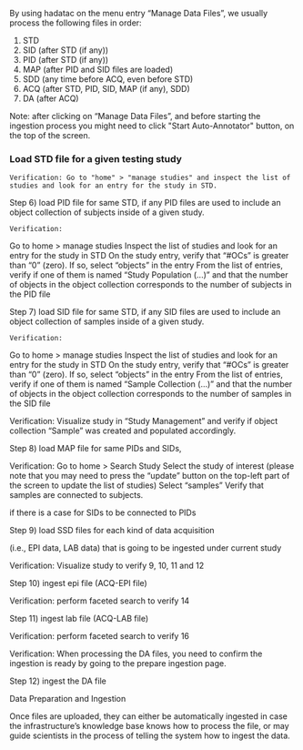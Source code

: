 By using hadatac on the menu entry “Manage Data Files”, we usually process the following files in order:
1. STD
1. SID (after STD (if any))
1. PID (after STD (if any))  
1. MAP (after PID and SID files are loaded) 
1. SDD (any time before ACQ, even before STD) 
1. ACQ (after STD, PID, SID, MAP (if any), SDD)
1. DA (after ACQ)

Note: after clicking on “Manage Data Files”, and before starting the ingestion process you might need to click "Start Auto-Annotator" button, on the top of the screen.

### Load STD file for a given testing study

	Verification: Go to "home" > "manage studies" and inspect the list of studies and look for an entry for the study in STD.

Step 6) load PID file for same STD, if any
	 PID files are used to include an object collection of subjects inside of a given study.

	Verification: 
Go to home > manage studies
Inspect the list of studies and look for an entry for the study in STD
On the study entry, verify that “#OCs” is greater than “0”  (zero). If so, select “objects” in the entry
From the list of entries, verify if one of them is named “Study Population (...)” and that the number of objects in the object collection corresponds to the number of subjects in the PID file


Step 7) load  SID file for same STD, if any
	 SID files are used to include an object collection of samples inside of a given study.

	Verification: 
Go to home > manage studies
Inspect the list of studies and look for an entry for the study in STD
On the study entry, verify that “#OCs” is greater than “0”  (zero). If so, select “objects” in the entry
From the list of entries, verify if one of them is named “Sample Collection (...)” and that the number of objects in the object collection corresponds to the number of samples in the SID file


Verification: Visualize study in “Study Management” and verify if object collection “Sample” was created and populated accordingly.

Step 8) load MAP file for same PIDs and SIDs, 

Verification: 
Go to home > Search Study
Select the study of interest (please note that you may need to press the “update” button on the top-left part of the screen to update the list of studies) 
Select “samples” 
Verify that samples are connected to subjects.

if there is a case for SIDs to be connected to PIDs 

Step 9) load SSD files for each kind of data acquisition 

(i.e., EPI data, LAB data) that is going to be ingested under current study

Verification: Visualize study to verify 9, 10, 11 and 12

Step 10) ingest epi file (ACQ-EPI file)

Verification: perform faceted search to verify 14

Step 11) ingest lab file (ACQ-LAB file) 

Verification: perform faceted search to verify 16

Verification: When processing the DA files, you need to confirm the ingestion is ready by going to the prepare ingestion page.


Step 12) ingest the DA file

Data Preparation and Ingestion

Once files are uploaded, they can either be automatically ingested in case the infrastructure’s knowledge base knows how to process the file, or may guide scientists in the process of telling the system how to ingest the data.

